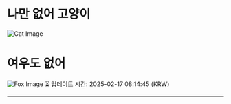 
# 나만 없어 고양이

![Cat Image](https://cdn2.thecatapi.com/images/8qq.png)

# 여우도 없어
![Fox Image](https://randomfox.ca/images/62.jpg)
⏳ 업데이트 시간: 2025-02-17 08:14:45 (KRW)

---
